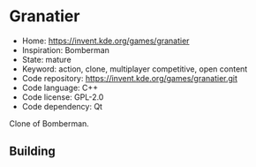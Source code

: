 # Granatier

- Home: https://invent.kde.org/games/granatier
- Inspiration: Bomberman
- State: mature
- Keyword: action, clone, multiplayer competitive, open content
- Code repository: https://invent.kde.org/games/granatier.git
- Code language: C++
- Code license: GPL-2.0
- Code dependency: Qt

Clone of Bomberman.

## Building
